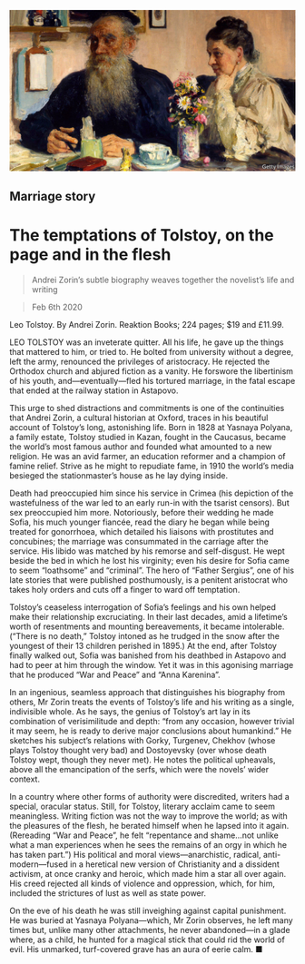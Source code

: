 ![](./images/20200208_BKP506.jpg)

## Marriage story

# The temptations of Tolstoy, on the page and in the flesh

> Andrei Zorin’s subtle biography weaves together the novelist’s life and writing

> Feb 6th 2020

Leo Tolstoy. By Andrei Zorin. Reaktion Books; 224 pages; $19 and £11.99.

LEO TOLSTOY was an inveterate quitter. All his life, he gave up the things that mattered to him, or tried to. He bolted from university without a degree, left the army, renounced the privileges of aristocracy. He rejected the Orthodox church and abjured fiction as a vanity. He forswore the libertinism of his youth, and—eventually—fled his tortured marriage, in the fatal escape that ended at the railway station in Astapovo.

This urge to shed distractions and commitments is one of the continuities that Andrei Zorin, a cultural historian at Oxford, traces in his beautiful account of Tolstoy’s long, astonishing life. Born in 1828 at Yasnaya Polyana, a family estate, Tolstoy studied in Kazan, fought in the Caucasus, became the world’s most famous author and founded what amounted to a new religion. He was an avid farmer, an education reformer and a champion of famine relief. Strive as he might to repudiate fame, in 1910 the world’s media besieged the stationmaster’s house as he lay dying inside.

Death had preoccupied him since his service in Crimea (his depiction of the wastefulness of the war led to an early run-in with the tsarist censors). But sex preoccupied him more. Notoriously, before their wedding he made Sofia, his much younger fiancée, read the diary he began while being treated for gonorrhoea, which detailed his liaisons with prostitutes and concubines; the marriage was consummated in the carriage after the service. His libido was matched by his remorse and self-disgust. He wept beside the bed in which he lost his virginity; even his desire for Sofia came to seem “loathsome” and “criminal”. The hero of “Father Sergius”, one of his late stories that were published posthumously, is a penitent aristocrat who takes holy orders and cuts off a finger to ward off temptation.

Tolstoy’s ceaseless interrogation of Sofia’s feelings and his own helped make their relationship excruciating. In their last decades, amid a lifetime’s worth of resentments and mounting bereavements, it became intolerable. (“There is no death,” Tolstoy intoned as he trudged in the snow after the youngest of their 13 children perished in 1895.) At the end, after Tolstoy finally walked out, Sofia was banished from his deathbed in Astapovo and had to peer at him through the window. Yet it was in this agonising marriage that he produced “War and Peace” and “Anna Karenina”.

In an ingenious, seamless approach that distinguishes his biography from others, Mr Zorin treats the events of Tolstoy’s life and his writing as a single, indivisible whole. As he says, the genius of Tolstoy’s art lay in its combination of verisimilitude and depth: “from any occasion, however trivial it may seem, he is ready to derive major conclusions about humankind.” He sketches his subject’s relations with Gorky, Turgenev, Chekhov (whose plays Tolstoy thought very bad) and Dostoyevsky (over whose death Tolstoy wept, though they never met). He notes the political upheavals, above all the emancipation of the serfs, which were the novels’ wider context.

In a country where other forms of authority were discredited, writers had a special, oracular status. Still, for Tolstoy, literary acclaim came to seem meaningless. Writing fiction was not the way to improve the world; as with the pleasures of the flesh, he berated himself when he lapsed into it again. (Rereading “War and Peace”, he felt “repentance and shame…not unlike what a man experiences when he sees the remains of an orgy in which he has taken part.”) His political and moral views—anarchistic, radical, anti-modern—fused in a heretical new version of Christianity and a dissident activism, at once cranky and heroic, which made him a star all over again. His creed rejected all kinds of violence and oppression, which, for him, included the strictures of lust as well as state power.

On the eve of his death he was still inveighing against capital punishment. He was buried at Yasnaya Polyana—which, Mr Zorin observes, he left many times but, unlike many other attachments, he never abandoned—in a glade where, as a child, he hunted for a magical stick that could rid the world of evil. His unmarked, turf-covered grave has an aura of eerie calm. ■